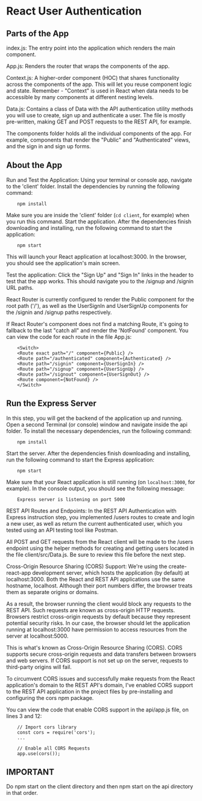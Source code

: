 # **React User Authentication**

## **Parts of the App**

index.js: The entry point into the application which renders the main <App> component.

App.js: Renders the router that wraps the components of the app.

Context.js: A higher-order component (HOC) that shares functionality across the components of the app. This will let you reuse component logic and state. Remember - "Context" is used in React when data needs to be accessible by many components at different nesting levels.

Data.js: Contains a class of Data with the API authentication utility methods you will use to create, sign up and authenticate a user. The file is mostly pre-written, making GET and POST requests to the REST API, for example.

The components folder holds all the individual components of the app. For example, components that render the "Public" and "Authenticated" views, and the sign in and sign up forms.

## **About the App**

Run and Test the Application: Using your terminal or console app, navigate to the 'client' folder. Install the dependencies by running the following command:

        npm install

Make sure you are inside the 'client' folder (`cd client`, for example) when you run this command. Start the application. After the dependencies finish downloading and installing, run the following command to start the application:

        npm start

This will launch your React application at localhost:3000. In the browser, you should see the application's main screen.

Test the application: Click the "Sign Up" and "Sign In" links in the header to test that the app works. This should navigate you to the /signup and /signin URL paths.

React Router is currently configured to render the Public component for the root path ('/'), as well as the UserSignIn and UserSignUp components for the /signin and /signup paths respectively.

If React Router's <Switch> component does not find a matching Route, it's going to fallback to the last "catch all" <Route> and render the 'NotFound' component. You can view the code for each route in the file App.js:

        <Switch>
        <Route exact path="/" component={Public} />
        <Route path="/authenticated" component={Authenticated} />
        <Route path="/signin" component={UserSignIn} />
        <Route path="/signup" component={UserSignUp} />
        <Route path="/signout" component={UserSignOut} />
        <Route component={NotFound} />
        </Switch>

## **Run the Express Server**

In this step, you will get the backend of the application up and running. Open a second Terminal (or console) window and navigate inside the api folder.
To install the necessary dependencies, run the following command:

        npm install

Start the server. After the dependencies finish downloading and installing, run the following command to start the Express application:

        npm start

Make sure that your React application is still running (on `localhost:3000`, for example). In the console output, you should see the following message:

        Express server is listening on port 5000

REST API Routes and Endpoints: In the REST API Authentication with Express instruction step, you implemented /users routes to create and login a new user, as well as return the current authenticated user, which you tested using an API testing tool like Postman.

All POST and GET requests from the React client will be made to the /users endpoint using the helper methods for creating and getting users located in the file client/src/Data.js. Be sure to review this file before the next step.

Cross-Origin Resource Sharing (CORS) Support: We're using the create-react-app development server, which hosts the application (by default) at localhost:3000. Both the React and REST API applications use the same hostname, localhost. Although their port numbers differ, the browser treats them as separate origins or domains.

As a result, the browser running the client would block any requests to the REST API. Such requests are known as cross-origin HTTP requests. Browsers restrict cross-origin requests by default because they represent potential security risks. In our case, the browser should let the application running at localhost:3000 have permission to access resources from the server at localhost:5000.

This is what's known as Cross-Origin Resource Sharing (CORS). CORS supports secure cross-origin requests and data transfers between browsers and web servers. If CORS support is not set up on the server, requests to third-party origins will fail.

To circumvent CORS issues and successfully make requests from the React application's domain to the REST API's domain, I've enabled CORS support to the REST API application in the project files by pre-installing and configuring the cors npm package.

You can view the code that enable CORS support in the api/app.js file, on lines 3 and 12:

        // Import cors library
        const cors = require('cors');
        ...

        // Enable all CORS Requests
        app.use(cors());

## **IMPORTANT**

Do npm start on the client directory and then npm start on the api directory in that order.